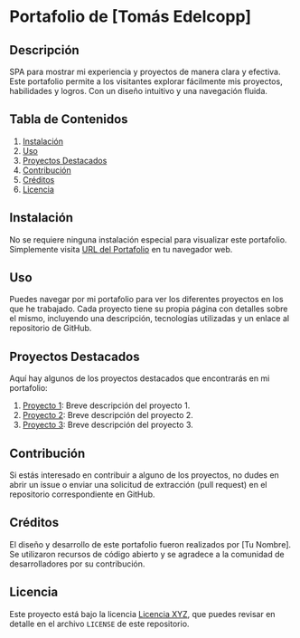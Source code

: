 # Portafolio de [Tomás Edelcopp]

## Descripción

SPA para mostrar mi experiencia y proyectos de manera clara y efectiva. Este portafolio permite a los visitantes explorar fácilmente mis proyectos, habilidades y logros. Con un diseño intuitivo y una navegación fluida.

## Tabla de Contenidos

1. [Instalación](#instalación)
2. [Uso](#uso)
3. [Proyectos Destacados](#proyectos-destacados)
4. [Contribución](#contribución)
5. [Créditos](#créditos)
6. [Licencia](#licencia)

## Instalación

No se requiere ninguna instalación especial para visualizar este portafolio. Simplemente visita [URL del Portafolio](url_del_portafolio) en tu navegador web.

## Uso

Puedes navegar por mi portafolio para ver los diferentes proyectos en los que he trabajado. Cada proyecto tiene su propia página con detalles sobre el mismo, incluyendo una descripción, tecnologías utilizadas y un enlace al repositorio de GitHub.

## Proyectos Destacados

Aquí hay algunos de los proyectos destacados que encontrarás en mi portafolio:

1. [Proyecto 1](url_proyecto_1): Breve descripción del proyecto 1.
2. [Proyecto 2](url_proyecto_2): Breve descripción del proyecto 2.
3. [Proyecto 3](url_proyecto_3): Breve descripción del proyecto 3.

## Contribución

Si estás interesado en contribuir a alguno de los proyectos, no dudes en abrir un issue o enviar una solicitud de extracción (pull request) en el repositorio correspondiente en GitHub.

## Créditos

El diseño y desarrollo de este portafolio fueron realizados por [Tu Nombre]. Se utilizaron recursos de código abierto y se agradece a la comunidad de desarrolladores por su contribución.

## Licencia

Este proyecto está bajo la licencia [Licencia XYZ](url_licencia), que puedes revisar en detalle en el archivo `LICENSE` de este repositorio.
